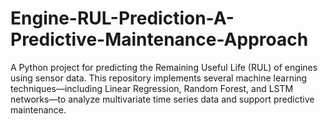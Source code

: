 # Engine-RUL-Prediction-A-Predictive-Maintenance-Approach
A Python project for predicting the Remaining Useful Life (RUL) of engines using sensor data. This repository implements several machine learning techniques—including Linear Regression, Random Forest, and LSTM networks—to analyze multivariate time series data and support predictive maintenance.
